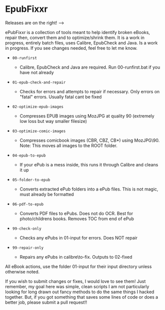 # EpubFixxr

Releases are on the right! --> 

ePubFixxr is a collection of tools meant to help identify broken eBooks, repair then, convert them and to optimize/shrink them. It is a work in progress, entirely batch files, uses Calibre, EpubCheck and Java. Is a work in progress. If you see changes needed, feel free to let me know.

* `00-runfirst`
  * Calibre, EpubCheck and Java are required. Run 00-runfirst.bat if you have not already
* `01-epub-check-and-repair`
  * Checks for errors and attempts to repair if necessary. Only errors on "fatal" errors. Usually fatal cant be fixed
* `02-optimize-epub-images`
  * Compresses EPUB images using MozJPG at quality 90 (extremely low loss but way smaller filesize) 
* `03-optimize-comic-images`
  * Compresses comicbook images (CBR, CBZ, CB*) using MozJPG\90. Note: This moves all images to the ROOT folder.
* `04-epub-to-epub`
  * If your ePub is a mess inside, this runs it through Calibre and cleans it up
* `05-folder-to-epub`
  * Converts extracted ePub folders into a ePub files. This is not magic, must already be formatted
* `06-pdf-to-epub`
  * Converts PDF files to ePubs. Does not do OCR. Best for photo/childrens books. Removes TOC from end of ePub

* `99-check-only`
  * Checks any ePubs in 01-input for errors. Does NOT repair
* `99-repair-only`
  * Repairs any ePubs in calibre\to-fix. Outputs to 02-fixed
  
 
All eBook actions, use the folder 01-input for their input directory unless otherwise noted.

If you wish to submit changes or fixes, I would love to see them! Just remember, my goal here was simple, clean scripts
I am not particularly  looking for long drawn out fancy methods to do the same things I hacked together.
But, if you got something that saves some lines of code or does a better job, please submit a pull request!!
